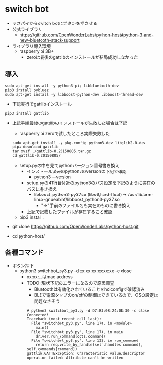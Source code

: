 # switch bot

* ラズパイからswitch botにボタンを押させる
* 公式ライブラリ
  * https://github.com/OpenWonderLabs/python-host#python-3-and-new-bluetooth-stack-support
* ライブラリ導入環境
  * raspberry pi 3B+
    * zeroは最後のgattlibのインストールが結局成功しなかった

## 導入

```
sudo apt-get install -y python3-pip libbluetooth-dev
pip3 install pybluez
sudo apt-get install -y libboost-python-dev libboost-thread-dev
```

* 下記実行でgattlibインストール
```
pip3 install gattlib
```

* 上記手順最後のgattlibのインストールが失敗した場合は下記
  * raspberry pi zeroで試したところ実際失敗した
  ```
  sudo apt-get install -y pkg-config python3-dev libglib2.0-dev
  pip3 download gattlib
  tar xvzf ./gattlib-0.20150805.tar.gz
  cd gattlib-0.20150805/
  ```
  
  * setup.pyの中を見てpythonバージョン番号書き換え
    * インストール済みのpython3のversionは下記で確認  
      * python3 --version
    * setup.pyの41行目付近のpython3のパス設定を下記のように実在のパスに書き換え
      * libboost_python3-py37.so (libc6,hard-float) => /usr/lib/arm-linux-gnueabihf/libboost_python3-py37.so
        * "=>"手前のファイル名も実在のものに書き換え
    * 上記で記載したファイルが存在すること確認
  * pip3 install .
* git clone https://github.com/OpenWonderLabs/python-host.git
* cd python-host/

## 各種コマンド

* ボタン押下
  * python3 switchbot_py3.py -d xx:xx:xx:xx:xx:xx -c close
    * xx:xx:...はmac address
    * TODO: 現状下記のエラーになるので原因調査
      * Bluetoothは有効化されていることをhciconfigで確認済み
      * BLEで電源タップのon/offの制御はできているので、OSの設定は問題なさそう
      ```
      # python3 switchbot_py3.py -d D7:B8:08:24:0B:30 -c close
      Connected!
      Traceback (most recent call last):
        File "switchbot_py3.py", line 178, in <module>
          main()
        File "switchbot_py3.py", line 173, in main
          driver.run_command(opts.command)
        File "switchbot_py3.py", line 122, in run_command
          return req.write_by_handle(self.handles[command], self.commands[command])
      gattlib.GATTException: Characteristic value/descriptor operation failed: Attribute can't be written
      ```